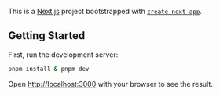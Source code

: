 This is a [Next.js](https://nextjs.org) project bootstrapped with [`create-next-app`](https://nextjs.org/docs/app/api-reference/cli/create-next-app).

## Getting Started

First, run the development server:

```bash
pnpm install & pnpm dev
```

Open [http://localhost:3000](http://localhost:3000) with your browser to see the result.